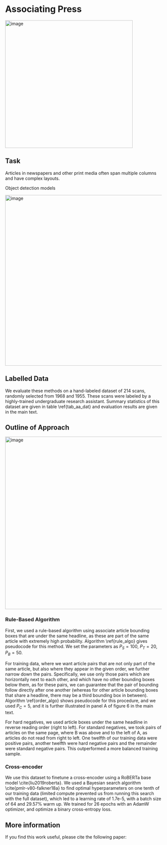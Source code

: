 # Associating Press

<img width="410" alt="image" src="https://github.com/dell-research-harvard/Associating-Press/assets/86472495/33dadd57-29a3-471f-a714-5a7e09fc9c30">


## Task
Articles in newspapers and other print media often span multiple columns and have complex layouts. 

Object detection models 

<img width="548" alt="image" src="https://github.com/dell-research-harvard/Associating-Press/assets/86472495/044304b8-4ccb-4e18-9891-2b0ae1cb1bc2">


## Labelled Data 

We evaluate these methods on a hand-labeled dataset of 214 scans, randomly selected from 1968 and 1955. These scans were labeled by a highly-trained undergraduate research assistant. Summary statistics of this dataset are given in table \ref{tab_aa_dat} and evaluation results are given in the main text. 


## Outline of Approach

<img width="554" alt="image" src="https://github.com/dell-research-harvard/Associating-Press/assets/86472495/dfcf1723-74ac-4060-aaf2-f05740f2f1ff">

### Rule-Based Algorithm

First, we used a rule-based algorithm using associate article bounding boxes that are under the same headline, as these are part of the same article with extremely high probability. Algorithm \ref{rule_algo} gives pseudocode for this method. We set the parameters as $P_S = 100$, $P_T = 20$, $P_B = 50$.

For training data, where we want article pairs that are not only part of the same article, but also where they appear in the given order, we further narrow down the pairs. Specifically, we use only those pairs which are horizontally next to each other, and which have no other bounding boxes below them, as for these pairs, we can guarantee that the pair of bounding follow directly after one another (whereas for other article bounding boxes that share a headline, there may be a third bounding box in between). Algorithm \ref{order_algo} shows pseudocode for this procedure, and we used $P_C = 5$, and it is further illustrated in panel A of figure 6 in the main text. 

For hard negatives, we used article boxes under the same headline in reverse reading order (right to left). For standard negatives, we took pairs of articles on the same page, where B was above and to the left of A, as articles do not read from right to left. One twelfth of our training data were positive pairs, another twelfth were hard negative pairs and the remainder were standard negative pairs. This outperformed a more balanced training sample. 

### Cross-encoder 

We use this dataset to finetune a cross-encoder using a RoBERTa base model \cite{liu2019roberta}. We used a Bayesian search algorithm \cite{pmlr-v80-falkner18a} to find optimal hyperparameters on one tenth of our training data (limited compute prevented us from running this search with the full dataset), which led to a learning rate of 1.7e-5, with a batch size of 64 and 29.57\% warm up. We trained for 26 epochs with an AdamW optimizer, and optimize a binary cross-entropy loss.

## More information 

If you find this work useful, please cite the following paper:

